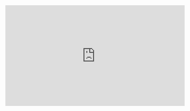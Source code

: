 <iframe width="560" height="315"
src="https://www.youtube.com/embed/1l9YVouxqk0" 
frameborder="0" 
allow="accelerometer; autoplay; encrypted-media; gyroscope; picture-in-picture" 
allowfullscreen></iframe>